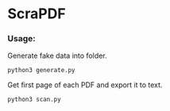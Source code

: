 # ScraPDF

### Usage:

Generate fake data into folder.

```
python3 generate.py
```

Get first page of each PDF and export it to text.

```
python3 scan.py
```
